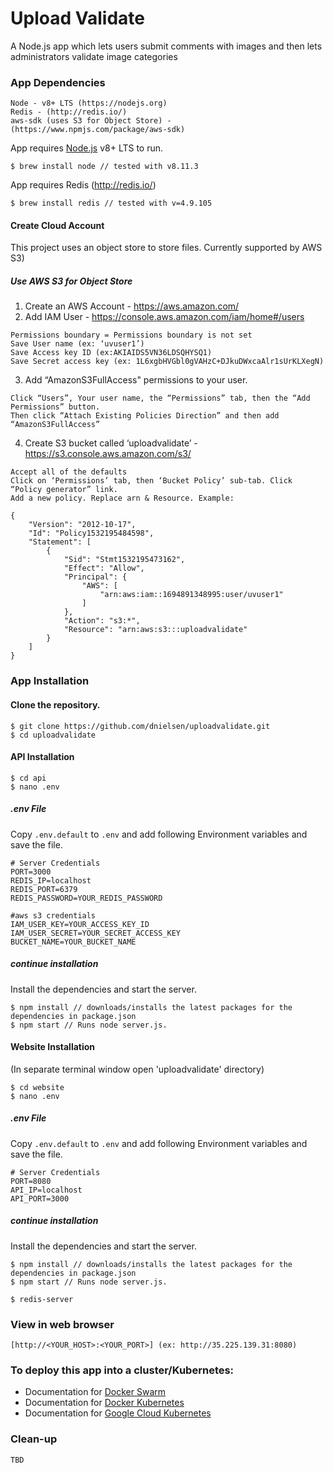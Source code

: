 # Upload Validate
A Node.js app which lets users submit comments with images and then lets administrators validate image categories

### App Dependencies
```
Node - v8+ LTS (https://nodejs.org)
Redis - (http://redis.io/)
aws-sdk (uses S3 for Object Store) - (https://www.npmjs.com/package/aws-sdk)
```

App requires [Node.js](https://nodejs.org/) v8+ LTS to run.
```
$ brew install node // tested with v8.11.3
```
App requires Redis (http://redis.io/)
```
$ brew install redis // tested with v=4.9.105
```

#### Create Cloud Account

This project uses an object store to store files. Currently supported by AWS S3)

##### Use AWS S3 for Object Store

1. Create an AWS Account - https://aws.amazon.com/
2. Add IAM User - https://console.aws.amazon.com/iam/home#/users
```AWS access type = Programmatic access - with an access key
Permissions boundary = Permissions boundary is not set
Save User name (ex: ‘uvuser1’)
Save Access key ID (ex:AKIAIDS5VN36LDSQHYSQ1)
Save Secret access key (ex: 1L6xgbHVGbl0gVAHzC+DJkuDWxcaAlr1sUrKLXegN)
```
3. Add “AmazonS3FullAccess" permissions to your user.
```
Click “Users”, Your user name, the “Permissions” tab, then the “Add Permissions” button.
Then click “Attach Existing Policies Direction” and then add “AmazonS3FullAccess”
```
4. Create S3 bucket called ‘uploadvalidate’ - https://s3.console.aws.amazon.com/s3/
```
Accept all of the defaults
Click on ‘Permissions’ tab, then ‘Bucket Policy’ sub-tab. Click “Policy generator” link.
Add a new policy. Replace arn & Resource. Example:

{
    "Version": "2012-10-17",
    "Id": "Policy1532195484598",
    "Statement": [
        {
            "Sid": "Stmt1532195473162",
            "Effect": "Allow",
            "Principal": {
                "AWS": [
                    "arn:aws:iam::1694891348995:user/uvuser1"
                ]
            },
            "Action": "s3:*",
            "Resource": "arn:aws:s3:::uploadvalidate"
        }
    ]
}

```

### App Installation

#### Clone the repository.

```
$ git clone https://github.com/dnielsen/uploadvalidate.git
$ cd uploadvalidate
```

#### API Installation

```
$ cd api
$ nano .env
```
##### .env File

Copy `.env.default` to `.env` and add following Environment variables and save the file.

```
# Server Credentials
PORT=3000
REDIS_IP=localhost
REDIS_PORT=6379
REDIS_PASSWORD=YOUR_REDIS_PASSWORD

#aws s3 credentials
IAM_USER_KEY=YOUR_ACCESS_KEY_ID
IAM_USER_SECRET=YOUR_SECRET_ACCESS_KEY
BUCKET_NAME=YOUR_BUCKET_NAME
```
##### continue installation

Install the dependencies and start the server.
```
$ npm install // downloads/installs the latest packages for the dependencies in package.json
$ npm start // Runs node server.js.
```

#### Website Installation
(In separate terminal window open 'uploadvalidate' directory)
```
$ cd website
$ nano .env
```
##### .env File

Copy `.env.default` to `.env` and add following Environment variables and save the file.

```
# Server Credentials
PORT=8080
API_IP=localhost
API_PORT=3000
```
##### continue installation

Install the dependencies and start the server.
```
$ npm install // downloads/installs the latest packages for the dependencies in package.json
$ npm start // Runs node server.js.
```
```
$ redis-server
```

### View in web browser
```
[http://<YOUR_HOST>:<YOUR_PORT>] (ex: http://35.225.139.31:8080)
```

### To deploy this app into a cluster/Kubernetes:

- Documentation for [Docker Swarm](/DOCKER-SWARM.md)
- Documentation for [Docker Kubernetes](/DOCKER-KUBERNETES.md)
- Documentation for [Google Cloud Kubernetes](/GOOGLE-CLOUD-KUBERNETES.md)

### Clean-up
```
TBD
```

